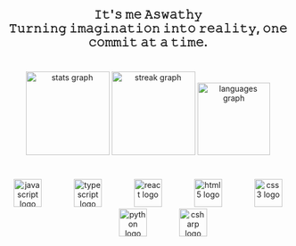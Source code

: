 <h2 align="center">𝙸𝚝'𝚜 𝚖𝚎 𝙰𝚜𝚠𝚊𝚝𝚑𝚢 <br>𝚃𝚞𝚛𝚗𝚒𝚗𝚐 𝚒𝚖𝚊𝚐𝚒𝚗𝚊𝚝𝚒𝚘𝚗 𝚒𝚗𝚝𝚘 𝚛𝚎𝚊𝚕𝚒𝚝𝚢, 𝚘𝚗𝚎 𝚌𝚘𝚖𝚖𝚒𝚝 𝚊𝚝 𝚊 𝚝𝚒𝚖𝚎.</h2>

###

<br clear="both">

<div align="center">
  <img src="https://github-readme-stats.vercel.app/api?username=MSAswathi&hide_title=false&hide_rank=false&show_icons=true&include_all_commits=true&count_private=true&disable_animations=false&theme=dracula&locale=en&hide_border=true" height="150" alt="stats graph"  />
  <img src="https://streak-stats.demolab.com?user=MSAswathi&locale=en&mode=daily&theme=dracula&hide_border=false&border_radius=5" height="150" alt="streak graph"  />
  <img src="https://github-readme-stats.vercel.app/api/top-langs?username=MSAswathi&locale=en&hide_title=false&layout=compact&card_width=320&langs_count=5&theme=dracula&hide_border=true" height="130" alt="languages graph"  />
</div>

###

<br clear="both">

<div align="center">
  <img src="https://cdn.jsdelivr.net/gh/devicons/devicon/icons/javascript/javascript-plain.svg" height="50" alt="javascript logo"  />
  <img width="50" />
  <img src="https://cdn.jsdelivr.net/gh/devicons/devicon/icons/typescript/typescript-original.svg" height="50" alt="typescript logo"  />
  <img width="50" />
  <img src="https://cdn.jsdelivr.net/gh/devicons/devicon/icons/react/react-original.svg" height="50" alt="react logo"  />
  <img width="50" />
  <img src="https://cdn.jsdelivr.net/gh/devicons/devicon/icons/html5/html5-original.svg" height="50" alt="html5 logo"  />
  <img width="50" />
  <img src="https://cdn.jsdelivr.net/gh/devicons/devicon/icons/css3/css3-original.svg" height="50" alt="css3 logo"  />
  <img width="50" />
  <img src="https://cdn.jsdelivr.net/gh/devicons/devicon/icons/python/python-original.svg" height="50" alt="python logo"  />
  <img width="50" />
  <img src="https://cdn.jsdelivr.net/gh/devicons/devicon/icons/csharp/csharp-line.svg" height="50" alt="csharp logo"  />
</div>

###
